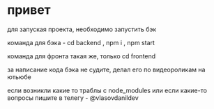 # привет

для запуская проекта, необходимо запустить бэк

команда для бэка - cd backend  ,   npm i ,  npm start

команда для фронта такая же, только cd frontend

за написание кода бэка не судите, делал его по видеороликам на ютьюбе

если возникли какие то траблы с node_modules или если какие-то вопросы пишите в телегу - @vlasovdanildev

